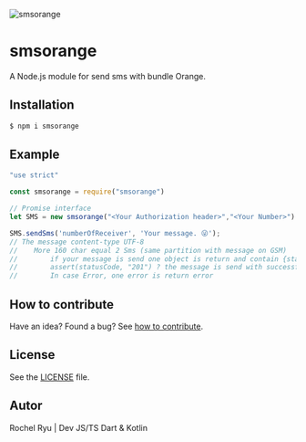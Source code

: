 













![smsorange](http://www.thatquickmedia.com/images/smpp.jpg)



# smsorange

A Node.js module for send sms with bundle Orange.




## Installation

```sh
$ npm i smsorange
```









## Example






```js
"use strict"

const smsorange = require("smsorange")

// Promise interface
let SMS = new smsorange("<Your Authorization header>","<Your Number>")

SMS.sendSms('numberOfReceiver', 'Your message. 😜');
// The message content-type UTF-8
//    More 160 char equal 2 Sms (same partition with message on GSM)
//        if your message is send one object is return and contain {statusCode, body, numberReceiver, NumberSender, HeaderQuery, URL, timestamp}
//        assert(statusCode, "201") ? the message is send with successful: the message is not send; 
//        In case Error, one error is return error

```






## How to contribute
Have an idea? Found a bug? See [how to contribute][contributing].


## License
See the [LICENSE][license] file.

## Autor
Rochel Ryu | Dev JS/TS Dart & Kotlin

[license]: /LICENSE
[contributing]: /CONTRIBUTING.md
[docs]: /DOCUMENTATION.md
